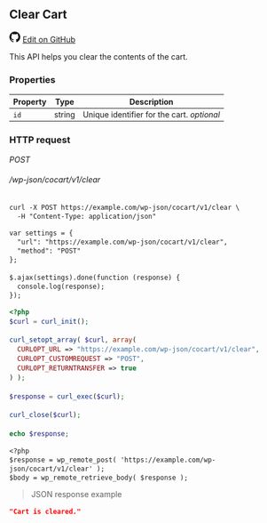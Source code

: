 ## Clear Cart ##

<img src="images/github.svg" width="20" height="20" alt="GitHub Mark Logo"> [Edit on GitHub](https://github.com/co-cart/co-cart-docs/blob/master/source/includes/cocart-v1/_clear-cart.md)

This API helps you clear the contents of the cart.

### Properties ###

| Property | Type   | Description                                                              |
| -------- | ------ | ------------------------------------------------------------------------ |
| `id`     | string | Unique identifier for the cart. <i class="label label-info">optional</i> |

### HTTP request ###

<div class="api-endpoint">
  <div class="endpoint-data">
    <i class="label label-post">POST</i>
    <h6>/wp-json/cocart/v1/clear</h6>
  </div>
</div>

```shell
curl -X POST https://example.com/wp-json/cocart/v1/clear \
  -H "Content-Type: application/json"
```

```javascript--jquery
var settings = {
  "url": "https://example.com/wp-json/cocart/v1/clear",
  "method": "POST"
};

$.ajax(settings).done(function (response) {
  console.log(response);
});
```

```php
<?php
$curl = curl_init();

curl_setopt_array( $curl, array(
  CURLOPT_URL => "https://example.com/wp-json/cocart/v1/clear",
  CURLOPT_CUSTOMREQUEST => "POST",
  CURLOPT_RETURNTRANSFER => true
) );

$response = curl_exec($curl);

curl_close($curl);

echo $response;
```

```php--wp-http-api
<?php
$response = wp_remote_post( 'https://example.com/wp-json/cocart/v1/clear' );
$body = wp_remote_retrieve_body( $response );
```

> JSON response example

```json
"Cart is cleared."
```
